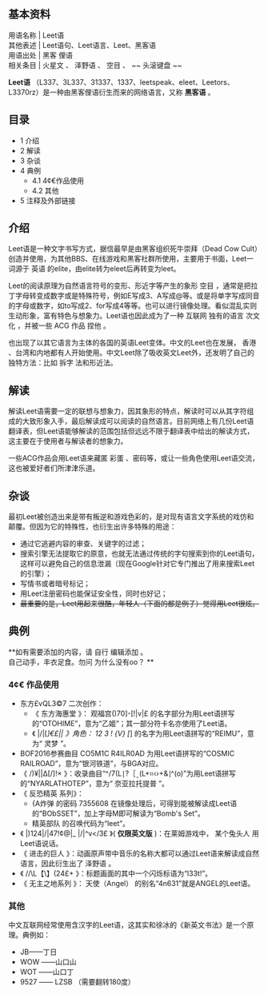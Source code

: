 **基本资料**  
---  
用语名称  |  Leet语   
其他表述  |  Leet语句、Leet语言、Leet、黑客语   
用语出处  |  黑客  俚语   
相关条目  |  火星文  、  泽野语  、  空目  、 ~~ 头滚键盘  ~~  
  
**Leet语**
（L337、3L337、31337、1337、leetspeak、eleet、Leetors、L3370rz）是一种由黑客俚语衍生而来的网络语言，又称
**黑客语** 。

##  目录

  * 1  介绍 
  * 2  解读 
  * 3  杂谈 
  * 4  典例 
    * 4.1  4¢€作品使用 
    * 4.2  其他 
  * 5  注释及外部链接 

##  介绍

Leet语是一种文字书写方式，据信最早是由黑客组织死牛崇拜（Dead Cow
Cult）创造并使用，为其他BBS、在线游戏和黑客社群所使用，主要用于书面，Leet一词源于  英语
的elite，由elite转为eleet后再转变为leet。

Leet的阅读原理为自然语言符号的变形、形近字等产生的象形  空目
，通常是把拉丁字母转变成数字或是特殊符号，例如E写成3、A写成@等。或是将单字写成同音的字母或数字，如to写成2、for写成4等等。也可以进行镜像处理。看似混乱实则生动形象，富有特色与想象力。Leet语也因此成为了一种
互联网  独有的语言  次文化  ，并被一些  ACG  作品  捏他  。

也出现了以其它语言为主体的各国的英语Leet变体。中文的Leet也在发展，  香港
、台湾和内地都有人开始使用。中文Leet除了吸收英文Leet外，还发明了自己的独特方法：比如  拆字  法和形近法。

##  解读

解读Leet语需要一定的联想与想象力，因其象形的特点，解读时可以从其字符组成的大致形象入手，最后解读成可以阅读的自然语言。目前网络上有几份Leet语翻译表，但Leet语能够解读的范围包括但远远不限于翻译表中给出的解读方式，这主要在于使用者与解读者的想象力。

一些ACG作品会用Leet语来藏匿  彩蛋  、密码等，或让一些角色使用Leet语交流，这也被爱好者们所津津乐道。

##  杂谈

最初Leet被创造出来是带有叛逆和游戏色彩的，是对现有语言文字系统的戏仿和颠覆。但因为它的特殊性，也衍生出许多特殊的用途：

  * 通过它逃避内容的审查、关键字的过滤； 
  * 搜索引擎无法提取它的原意，也就无法通过传统的字句搜索到你的Leet语句，这样可以避免自己的信息泄漏（现在Google针对它专门推出了用来搜索Leet的引擎）； 
  * 写情书或者暗号标记； 
  * 用Leet注册密码也能保证安全性，同时也好记； 
  * ~~最重要的是，Leet用起来很酷，年轻人（下面的都是例子）觉得用Leet很炫。~~

##  典例

**如有需要添加的内容，请 自行  编辑添加  。  
自己动手，丰衣足食。勿问  为什么没有oo？  **

###  4¢€  作品使用

  * 东方£vQL3©7  二次创作： 
    * 《  东方海惠堂  》：  观福宫()70]-[!|v|£  的名字部分为用Leet语拼写的“OTOHIME”，意为“乙姬”；其一部分符卡名亦使用了Leet语。 
    * 《  |\/|[_]€£|\|  》角色：  12 3 ! {V} [_]  的名字为用Leet语拼写的“REIMU”，意为“  灵梦  ”。 
  * BOF2016参赛曲目  CO5M1C R4ILR0AD  为用Leet语拼写的“COSMIC RAILROAD”，意为“银河铁道”，与BGA对应。 
  * 《  /)¥|\|∆[\/]!×  》：收录曲目“^/7(L∣?［ˍ(L+⌗‹›+&⎥^(o)”为用Leet语拼写的“NYARLATHOTEP”，意为“  奈亚拉托提普  ”。 
  * 《  反恐精英  系列》： 
    * {A炸弹  的密码  7355608  在镜像处理后，可得到能被解读成Leet语的“BObSSET”，加上字母M即可解读为“Bomb's Set”。 
    * 精英部队  的召唤代码为“leet”。 
  * 《  |)124|\/|47!¢@|_ |\/|^v</3£  》( **仅限英文版** )：在莱姆游戏中，  某个兔头人  用Leet语说话。 
  * 《  进击的巨人  》：动画原声带中音乐的名称大都可以通过Leet语来解读成自然语言，因此衍生出了  泽野语  。 
  * 《  /\/\L【\】(24£+  》：标题画面的其中一个闪烁标语为“l33t!”。 
  * 《  无主之地系列  》：  天使（Angel）  的别名“4n631”就是ANGEL的Leet语。 

###  其他

中文互联网经常使用含汉字的Leet语，这其实和徐冰的《新英文书法》是一个原理。典例如：

  * JB——丁日 
  * WOW  ——山口山 
  * WOT  ——山口丁 
  * 9527  ——  LZSB  （需要翻转180度） 